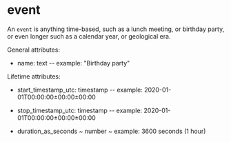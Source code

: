 # event

An `event` is anything time-based, such as a lunch meeting, or birthday party, or even longer such as a calendar year, or geological era.

General attributes:

* name: text -- example: "Birthday party"

Lifetime attributes:

* start_timestamp_utc: timestamp -- example: 2020-01-01T00:00:00±00:00±00:00

* stop_timestamp_utc: timestamp -- example: 2020-01-01T00:00:00±00:00±00:00

* duration_as_seconds ~ number ~ example: 3600 seconds (1 hour)
